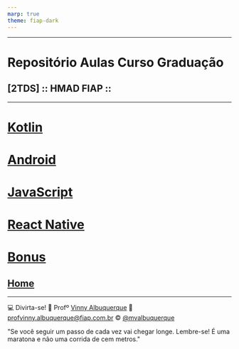 ```yaml
---
marp: true
theme: fiap-dark
---
```

<!-- _class: logo -->

---
# Repositório Aulas Curso Graduação 
## [2TDS] :: HMAD FIAP ::

---
# [Kotlin](/01_Kotlin/README.md)

# [Android](/02_Android/Readme.md)

# [JavaScript](/03_JavaScript/embreve.pdf)

# [React Native](/04_ReactNative/embreve.pdf)

# [Bonus](/05_Bonus/embreve.pdf)

## [Home](/README.md)

---
<!-- header: 'Dúvidas' -->
:computer: Divirta-se!
:school: Profº [Vinny Albuquerque](http://www.linkedin.com/in/mvalbuquerque)
:email: profvinny.albuquerque@fiap.com.br
:copyright: [@mvalbuquerque](http://www.linkedin.com/in/mvalbuquerque)

"Se você seguir um passo de cada vez vai chegar longe. Lembre-se! É uma maratona e não uma corrida de cem metros."
